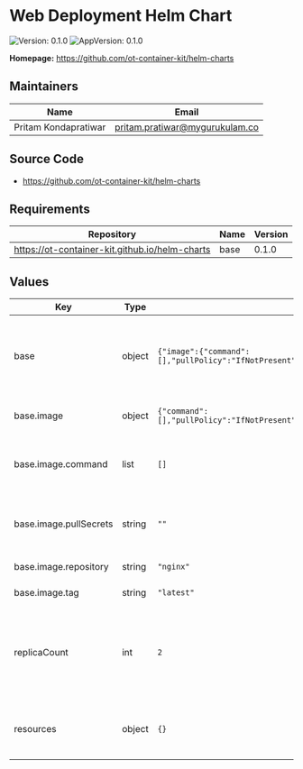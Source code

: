 # Web Deployment Helm Chart

![Version: 0.1.0](https://img.shields.io/badge/Version-0.1.0-informational?style=flat-square) ![AppVersion: 0.1.0](https://img.shields.io/badge/AppVersion-0.1.0-informational?style=flat-square)



**Homepage:** <https://github.com/ot-container-kit/helm-charts>

## Maintainers

| Name              | Email                        | 
|-------------------|------------------------------|
| Pritam Kondapratiwar | <pritam.pratiwar@mygurukulam.co> |

## Source Code

* <https://github.com/ot-container-kit/helm-charts>

## Requirements

| Repository                                     | Name | Version |
|------------------------------------------------|------|---------|
| https://ot-container-kit.github.io/helm-charts | base | 0.1.0   |

## Values

| Key                    | Type   | Default                                                                                                                                                                   | Description                                                                                         |
|------------------------|--------|---------------------------------------------------------------------------------------------------------------------------------------------------------------------------|-----------------------------------------------------------------------------------------------------|
| base                   | object | `{"image":{"command":[],"pullPolicy":"IfNotPresent","pullSecrets":"","repository":"nginx","tag":"latest"}}`                                                               | Base block to define the inputs for image, secret and configmap env                                 |
| base.image             | object | `{"command":[],"pullPolicy":"IfNotPresent","pullSecrets":"","repository":"nginx","tag":"latest"}`                                                                         | Image block with all image details                                                                  |
| base.image.command     | list   | `[]`                                                                                                                                                                      | Additional command arguments which needs to be passed                                         
| base.image.pullSecrets | string | `""`                                                                                                                                                                      | Image pull secrets for private repository authentication                                            |
| base.image.repository  | string | `"nginx"`                                                                                                                                                                 | Default image repository                                                                            |
| base.image.tag         | string | `"latest"`                                                                                                                                                                | Default image tag                                                                                   |                                                                                     |
| replicaCount           | int    | `2`                                                                                                                                                                       | Number of replicas for deployment, it will be overridden in case autoscaling is enabled             |
| resources              | object | `{}`                                                                                                                                                                      | Kubernetes resource in terms of requests and limits                                                 |
